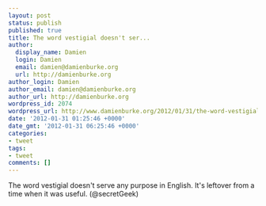 ```yaml
---
layout: post
status: publish
published: true
title: The word vestigial doesn't ser...
author:
  display_name: Damien
  login: Damien
  email: damien@damienburke.org
  url: http://damienburke.org
author_login: Damien
author_email: damien@damienburke.org
author_url: http://damienburke.org
wordpress_id: 2074
wordpress_url: http://www.damienburke.org/2012/01/31/the-word-vestigial-doesnt-ser/
date: '2012-01-31 01:25:46 +0000'
date_gmt: '2012-01-31 06:25:46 +0000'
categories:
- tweet
tags:
- tweet
comments: []
---
```

<p>The word vestigial doesn't serve any purpose in English. It's leftover from a time when it was useful. (@secretGeek)</p>
